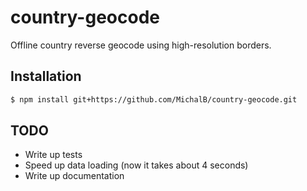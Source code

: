 # country-geocode

Offline country reverse geocode using high-resolution borders.

## Installation

```bash
$ npm install git+https://github.com/MichalB/country-geocode.git
```

## TODO

- Write up tests
- Speed up data loading (now it takes about 4 seconds)
- Write up documentation
